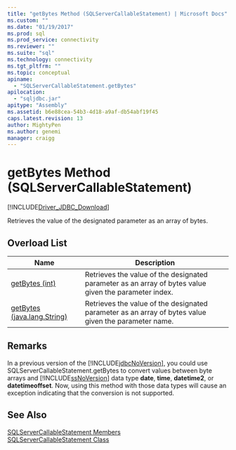 ```yaml
---
title: "getBytes Method (SQLServerCallableStatement) | Microsoft Docs"
ms.custom: ""
ms.date: "01/19/2017"
ms.prod: sql
ms.prod_service: connectivity
ms.reviewer: ""
ms.suite: "sql"
ms.technology: connectivity
ms.tgt_pltfrm: ""
ms.topic: conceptual
apiname: 
  - "SQLServerCallableStatement.getBytes"
apilocation: 
  - "sqljdbc.jar"
apitype: "Assembly"
ms.assetid: b6e88cea-54b3-4d18-a9af-db54abf19f45
caps.latest.revision: 13
author: MightyPen
ms.author: genemi
manager: craigg
---
```

# getBytes Method (SQLServerCallableStatement)
[!INCLUDE[Driver_JDBC_Download](../../../includes/driver_jdbc_download.md)]

  Retrieves the value of the designated parameter as an array of bytes.  
  
## Overload List  
  
|Name|Description|  
|----------|-----------------|  
|[getBytes (int)](../../../connect/jdbc/reference/getbytes-method-int.md)|Retrieves the value of the designated parameter as an array of bytes value given the parameter index.|  
|[getBytes (java.lang.String)](../../../connect/jdbc/reference/getbytes-method-java-lang-string.md)|Retrieves the value of the designated parameter as an array of bytes value given the parameter name.|  
  
## Remarks  
 In a previous version of the [!INCLUDE[jdbcNoVersion](../../../includes/jdbcnoversion_md.md)], you could use SQLServerCallableStatement.getBytes to convert values between byte arrays and [!INCLUDE[ssNoVersion](../../../includes/ssnoversion_md.md)] data type **date**, **time**, **datetime2**, or **datetimeoffset**. Now, using this method with those data types will cause an exception indicating that the conversion is not supported.  
  
## See Also  
 [SQLServerCallableStatement Members](../../../connect/jdbc/reference/sqlservercallablestatement-members.md)   
 [SQLServerCallableStatement Class](../../../connect/jdbc/reference/sqlservercallablestatement-class.md)  
  
  
